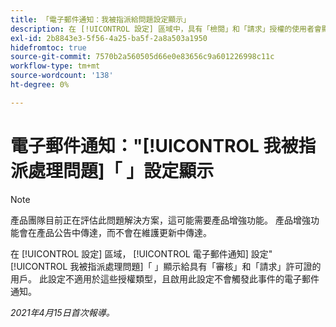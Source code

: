 ```yaml
---
title: 「電子郵件通知：我被指派給問題設定顯示」
description: 在 [!UICONTROL 設定] 區域中，具有「檢閱」和「請求」授權的使用者會顯示「電子郵件通知」設定「我已指派給問題」。 此設定不適用於這些授權類型，且啟用此設定不會觸發此事件的電子郵件通知。
exl-id: 2b8843e3-5f56-4a25-ba5f-2a8a503a1950
hidefromtoc: true
source-git-commit: 7570b2a560505d66e0e83656c9a601226998c11c
workflow-type: tm+mt
source-wordcount: '138'
ht-degree: 0%

---
```


# 電子郵件通知：&quot;[!UICONTROL 我被指派處理問題]「 」設定顯示

>[!NOTE]
>
>產品團隊目前正在評估此問題解決方案，這可能需要產品增強功能。 產品增強功能會在產品公告中傳達，而不會在維護更新中傳達。

在 [!UICONTROL 設定] 區域， [!UICONTROL 電子郵件通知] 設定&quot;[!UICONTROL 我被指派處理問題]「 」顯示給具有「審核」和「請求」許可證的用戶。 此設定不適用於這些授權類型，且啟用此設定不會觸發此事件的電子郵件通知。

_2021年4月15日首次報導。_
